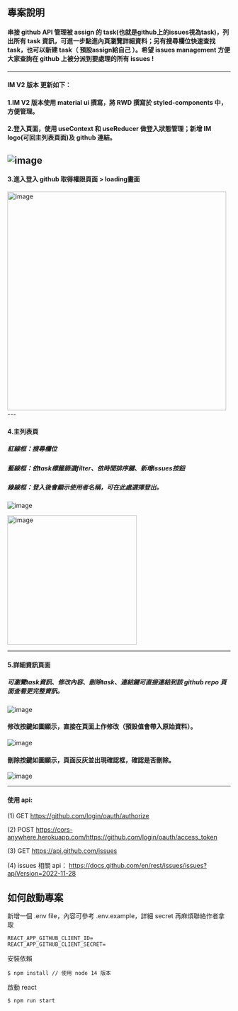 ## 專案說明
#### 串接 github API 管理被 assign 的 task(也就是github上的issues視為task)，列出所有 task 資訊，可進一步點進內頁瀏覽詳細資料；另有搜尋欄位快速查找 task，也可以新建 task（ 預設assign給自己 ）。希望 issues management 方便大家查詢在 github 上被分派到要處理的所有 issues ! 
---
#### IM V2 版本 更新如下：
#### 1.IM V2 版本使用 material ui 撰寫，將 RWD 撰寫於 styled-components 中，方便管理。
#### 2.登入頁面，使用 useContext 和 useReducer 做登入狀態管理；新增 IM logo(可回主列表頁面)及 github 連結。
![image](https://github.com/hanhan0914/issues-management-v2/assets/91658568/032ce217-8db8-4f9a-8daf-9ddd044b6589)
---

#### 3.進入登入 github 取得權限頁面 > loading畫面
<img width="494" alt="image" src="https://images.cakeresume.com/Bnpa7/amy8611020923-7f0e18/d55f62fc-8137-4142-aa5f-ebecf6c678a4.png">
---

#### 4.主列表頁
##### 紅線框：搜尋欄位
##### 藍線框：依task標籤篩選filter、依時間排序鍵、新增issues按鈕
##### 綠線框：登入後會顯示使用者名稱，可在此處選擇登出。
![image](https://github.com/hanhan0914/issues-management-v2/assets/91658568/3e5b46b3-d734-4be9-b8b5-f7248c4ecf56)


<img width="292" alt="image" src="https://github.com/hanhan0914/issues-management-v2/assets/91658568/bf60ba51-e24a-470a-a1b1-6afe69fe4340">

---

#### 5.詳細資訊頁面
##### 可瀏覽task資訊、修改內容、刪除task、連結鍵可直接連結到該 github repo 頁面查看更完整資訊。

![image](https://github.com/hanhan0914/issues-management-v2/assets/91658568/94bca531-d2e2-4519-89f5-bdf4dcb90489)

#### 修改按鍵如圖顯示，直接在頁面上作修改（預設值會帶入原始資料）。
![image](https://github.com/hanhan0914/issues-management-v2/assets/91658568/06c991df-8481-46d8-830d-32fda796472c)

#### 刪除按鍵如圖顯示，頁面反灰並出現確認框，確認是否刪除。
![image](https://github.com/hanhan0914/issues-management-v2/assets/91658568/b33cdd77-98a7-4aaf-a396-053731226b40)


---

#### 使用 api:
(1) GET https://github.com/login/oauth/authorize

(2) POST https://cors-anywhere.herokuapp.com/https://github.com/login/oauth/access_token

(3) GET https://api.github.com/issues

(4) issues 相關 api：
https://docs.github.com/en/rest/issues/issues?apiVersion=2022-11-28


## 如何啟動專案

新增一個 .env file，內容可參考 .env.example，詳細 secret 再麻煩聯絡作者拿取


```
REACT_APP_GITHUB_CLIENT_ID=
REACT_APP_GITHUB_CLIENT_SECRET=
```

安裝依賴

```
$ npm install // 使用 node 14 版本
```

啟動 react

```
$ npm run start
```
